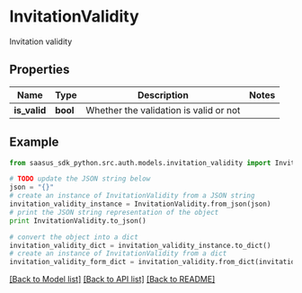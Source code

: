 # InvitationValidity

Invitation validity

## Properties
Name | Type | Description | Notes
------------ | ------------- | ------------- | -------------
**is_valid** | **bool** | Whether the validation is valid or not | 

## Example

```python
from saasus_sdk_python.src.auth.models.invitation_validity import InvitationValidity

# TODO update the JSON string below
json = "{}"
# create an instance of InvitationValidity from a JSON string
invitation_validity_instance = InvitationValidity.from_json(json)
# print the JSON string representation of the object
print InvitationValidity.to_json()

# convert the object into a dict
invitation_validity_dict = invitation_validity_instance.to_dict()
# create an instance of InvitationValidity from a dict
invitation_validity_form_dict = invitation_validity.from_dict(invitation_validity_dict)
```
[[Back to Model list]](../README.md#documentation-for-models) [[Back to API list]](../README.md#documentation-for-api-endpoints) [[Back to README]](../README.md)



